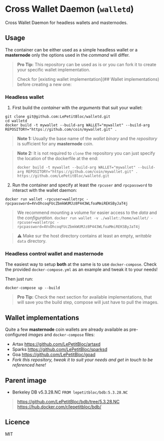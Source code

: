 # Cross Wallet Daemon (`walletd`)

Cross Wallet Daemon for headless wallets and masternodes.

## Usage

The container can be either used as a simple headless wallet or a **masternode** only the options used
in the *command* will differ.

> **Pro Tip:** This repository can be used as is or you can fork it to create your specific wallet implementation.
>
> Check for [existing wallet implementation](## Wallet implementations) before creating a new one:

### Headless wallet

1. First build the *container* with the *arguments* that suit your wallet:
```
git clone git@github.com:LePetitBloc/walletd.git
cd walletd
docker build -t mywallet --build-arg WALLET="mywallet" --build-arg REPOSITORY="https://github.com/coin/mywallet.git" .
```
> **Note 1:** Usually the base name of the *wallet binary* and the *repository* is sufficient for any **masternode** coin.

> **Note 2:** It is not required to `clone` the repository you can just specify the location of the dockerfile at the end:
>
> `docker build -t mywallet --build-arg WALLET="mywallet" --build-arg REPOSITORY="https://github.com/coin/mywallet.git" . https://github.com/LePetitBloc/walletd.git`

2. Run the container and specify at least the `rpcuser` and `rpcpassword` to interact with the wallet daemon:
```
docker run wallet -rpcuser=walletrpc -rpcpassword=4VvDhcoqFUcZbmkWUMJz8P443WLfoaMmiREKSByJaT4j
```
> We recommend mounting a volume for easier access to the *data* and the *configuration*.
> `docker run wallet -v ./wallet:/home/wallet/ -rpcuser=walletrpc -rpcpassword=4VvDhcoqFUcZbmkWUMJz8P443WLfoaMmiREKSByJaT4j`

> :warning: Make sur the host directory contains at least an empty, *writable* `data` directory.

### Headless control wallet and masternode

The easiest way to setup **both** at the same is to use `docker-compose`.
Check the provided `docker-compose.yml` as an example and tweak it to your needs!

Then just run:
```
docker-compose up --build
```

> **Pro Tip:** Check the next section for available implementations, that will save you the build step, compose will
just have to pull the images.

## Wallet implementations

Quite a few **masternode** coin wallets are already available as pre-configured *images* and `docker-compose` files:

* Artax https://github.com/LePetitBloc/artaxd
* Sparks https://github.com/LePetitBloc/sparksd
* Goa https://github.com/LePetitBloc/goad
* *Fork this repository, tweak it to suit your needs and get in touch to be referenced here!*

## Parent image
- Berkeley DB v5.3.28.NC
`FROM lepetitbloc/bdb:5.3.28.NC`
> https://github.com/LePetitBloc/bdb/tree/5.3.28.NC
> https://hub.docker.com/r/lepetitbloc/bdb/

## Licence
MIT
